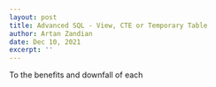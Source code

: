 ```yaml
---
layout: post
title: Advanced SQL - View, CTE or Temporary Table
author: Artan Zandian
date: Dec 10, 2021
excerpt: ''
---
```


To the benefits and downfall of each